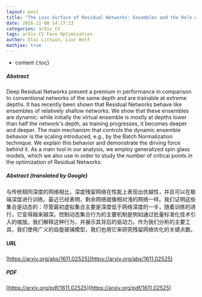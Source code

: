```yaml
---
layout: post
title: "The Loss Surface of Residual Networks: Ensembles and the Role of Batch Normalization"
date: 2016-11-08 14:17:13
categories: arXiv_CV
tags: arXiv_CV Face Optimization
author: Etai Littwin, Lior Wolf
mathjax: true
---
```


* content
{:toc}

##### Abstract
Deep Residual Networks present a premium in performance in comparison to conventional networks of the same depth and are trainable at extreme depths. It has recently been shown that Residual Networks behave like ensembles of relatively shallow networks. We show that these ensembles are dynamic: while initially the virtual ensemble is mostly at depths lower than half the network's depth, as training progresses, it becomes deeper and deeper. The main mechanism that controls the dynamic ensemble behavior is the scaling introduced, e.g., by the Batch Normalization technique. We explain this behavior and demonstrate the driving force behind it. As a main tool in our analysis, we employ generalized spin glass models, which we also use in order to study the number of critical points in the optimization of Residual Networks.

##### Abstract (translated by Google)
与传统相同深度的网络相比，深度残留网络在性能上表现出优越性，并且可以在极端深度进行训练。最近已经表明，剩余网络就像相对浅的网络一样。我们证明这些集合是动态的：尽管最初虚拟集合主要是深度低于网络深度的一半，随着训练的进行，它变得越来越深。控制动态集合行为的主要机制是例如通过批量标准化技术引入的缩放。我们解释这种行为，并展示其背后的驱动力。作为我们分析的主要工具，我们使用广义的自旋玻璃模型，我们也用它来研究残留网络优化的关键点数。

##### URL
[https://arxiv.org/abs/1611.02525](https://arxiv.org/abs/1611.02525)

##### PDF
[https://arxiv.org/pdf/1611.02525](https://arxiv.org/pdf/1611.02525)

